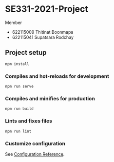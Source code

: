 # SE331-2021-Project
Member 
* 622115009 Thitinat Boonmapa
* 622115041 Supatsara Rodchay

## Project setup
```
npm install
```

### Compiles and hot-reloads for development
```
npm run serve
```

### Compiles and minifies for production
```
npm run build
```

### Lints and fixes files
```
npm run lint
```

### Customize configuration
See [Configuration Reference](https://cli.vuejs.org/config/).
